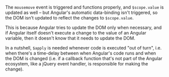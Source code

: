 The `mousemove` event is triggered and functions properly, and `$scope.value` is updated as well – but Angular's automatic data-binding isn't triggered, so the DOM isn't updated to reflect the changes to `$scope.value`. 

This is because Angular tries to update the DOM only when necessary, and if Angular itself doesn't execute a change to the value of an Angular variable, then it doesn't know that it needs to update the DOM.

In a nutshell, `$apply` is needed whenever code is executed "out of turn", i.e. when there's a time-delay between when Angular's code runs and when the DOM is changed (i.e. if a callback function that's not part of the Angular ecosystem, like a jQuery event handler, is responsible for making the change).